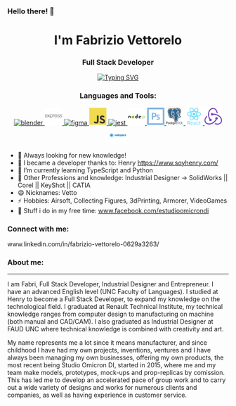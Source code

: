 ### Hello there! 👋
<h1 align="center">I'm Fabrizio Vettorelo</h1>
<h3 align="center">Full Stack Developer</h3>
<p align="center">
<a href="https://git.io/typing-svg"><img src="https://readme-typing-svg.demolab.com?font=Fira+Code&size=22&pause=1000&color=0003F7&center=true&vCenter=true&width=435&height=60&lines=Full+Stack+Developer;Front+End+Enthusiast;Industrial+Designer" alt="Typing SVG" /></a>
</p>
<h3 align="center">Languages and Tools:</h3>
<p align="center"> <a href="https://www.blender.org/" target="_blank" rel="noreferrer"> <img src="https://download.blender.org/branding/community/blender_community_badge_white.svg" alt="blender" width="40" height="40"/> </a> <a href="https://expressjs.com" target="_blank" rel="noreferrer"> <img src="https://raw.githubusercontent.com/devicons/devicon/master/icons/express/express-original-wordmark.svg" alt="express" width="40" height="40"/> </a> <a href="https://www.figma.com/" target="_blank" rel="noreferrer"> <img src="https://www.vectorlogo.zone/logos/figma/figma-icon.svg" alt="figma" width="40" height="40"/> </a> <a href="https://developer.mozilla.org/en-US/docs/Web/JavaScript" target="_blank" rel="noreferrer"> <img src="https://raw.githubusercontent.com/devicons/devicon/master/icons/javascript/javascript-original.svg" alt="javascript" width="40" height="40"/> </a> <a href="https://jestjs.io" target="_blank" rel="noreferrer"> <img src="https://www.vectorlogo.zone/logos/jestjsio/jestjsio-icon.svg" alt="jest" width="40" height="40"/> </a> <a href="https://nodejs.org" target="_blank" rel="noreferrer"> <img src="https://raw.githubusercontent.com/devicons/devicon/master/icons/nodejs/nodejs-original-wordmark.svg" alt="nodejs" width="40" height="40"/> </a> <a href="https://www.photoshop.com/en" target="_blank" rel="noreferrer"> <img src="https://raw.githubusercontent.com/devicons/devicon/master/icons/photoshop/photoshop-line.svg" alt="photoshop" width="40" height="40"/> </a> <a href="https://www.postgresql.org" target="_blank" rel="noreferrer"> <img src="https://raw.githubusercontent.com/devicons/devicon/master/icons/postgresql/postgresql-original-wordmark.svg" alt="postgresql" width="40" height="40"/> </a> <a href="https://reactjs.org/" target="_blank" rel="noreferrer"> <img src="https://raw.githubusercontent.com/devicons/devicon/master/icons/react/react-original-wordmark.svg" alt="react" width="40" height="40"/> </a> <a href="https://redux.js.org" target="_blank" rel="noreferrer"> <img src="https://raw.githubusercontent.com/devicons/devicon/master/icons/redux/redux-original.svg" alt="redux" width="40" height="40"/> </a> <a href="https://webpack.js.org" target="_blank" rel="noreferrer"> <img src="https://raw.githubusercontent.com/devicons/devicon/d00d0969292a6569d45b06d3f350f463a0107b0d/icons/webpack/webpack-original-wordmark.svg" alt="webpack" width="40" height="40"/> </a> </p>

- 💜 Always looking for new knowledge!
- 💬 I became a developer thanks to: Henry https://www.soyhenry.com/
- 🌱 I’m currently learning TypeScript and Python
- 🔭 Other Professions and knowledge: Industrial Designer -> SolidWorks || Corel || KeyShot || CATIA
- 😄 Nicknames: Vetto
- ⚡ Hobbies: Airsoft, Collecting Figures, 3dPrinting, Armorer, VideoGames
- 🤔 Stuff i do in my free time: www.facebook.com/estudioomicrondi

<img align="left" src="https://gifdb.com/images/high/warhammer-bill-shooting-sticker-inv55bzyc047tqsz.gif" alt=""  height="155"/>
<p align="center">
 <h3 >Connect with me: </h3> www.linkedin.com/in/fabrizio-vettorelo-0629a3263/



<h3 align="left">About me:</h3>
<hr/>
I am Fabri, Full Stack Developer, Industrial Designer and Entrepreneur. I have an advanced English level (UNC Faculty of Languages). I studied at Henry to become a Full Stack Developer, to expand my knowledge on the technological field. I graduated at Renault Technical Institute, my technical knowledge ranges from computer design to manufacturing on machine (both manual and CAD/CAM). I also graduated as Industrial Designer at FAUD UNC where technical knowledge is combined with creativity and art. 

My name represents me a lot since it means manufacturer, and since childhood I have had my own projects, inventions, ventures and I have always been managing my own businesses, offering my own products, the most recent being Studio Omicron DI, started in 2015, where me and my team make models, prototypes, mock-ups and prop-replicas by comission. This has led me to develop an accelerated pace of group work and to carry out a wide variety of designs and works for numerous clients and companies, as well as having experience in customer service.

<!--
**FabriVettorelo/FabriVettorelo** is a ✨ _special_ ✨ repository because its `README.md` (this file) appears on your GitHub profile.

Here are some ideas to get you started:

- 🔭 I’m currently working on ...
- 🌱 I’m currently learning ...
- 👯 I’m looking to collaborate on ...
- 🤔 I’m looking for help with ...
- 💬 Ask me about ...
- 📫 How to reach me: ...
- 😄 Pronouns: ...
- ⚡ Fun fact: ...
-->
